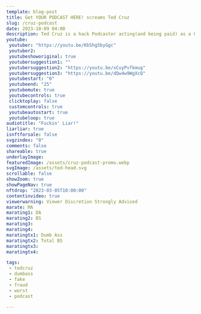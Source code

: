 ```yaml
---
template: blog-post
title: Get YOUR PODCAST HERE! screams Ted Cruz
slug: /cruz-podcast
date: 2023-10-09 04:00
description: Ted Cruz is a hack Podcaster acting(and being paid) as a US Senator.
youtube:
 youtuber: "https://youtu.be/Kb5hg5byGgc"
 youtuber2: 
 youtubeshoworiginal: true
 youtubersuggestion1: ""
 youtubersuggestion2: "https://youtu.be/xCuyPvfkmug"
 youtubersuggestion3: "https://youtu.be/dQw4w9WgXcQ"
 youtubestart: "0"
 youtubeend: "25"
 youtubemute: true
 youtubecontrols: true
 clicktoplay: false
 customcontrols: true
 youtubeautostart: true
 youtubeloop: true
audiotitle: "Fuckin' Liar!"
liarliar: true
isnftforsale: false
svgzindex: "0"
comments: false
shareable: true
underlayImage: 
featuredImage: /assets/cruz-podcast-promo.webp
svgImage: /assets/ted-head.svg
scrollable: false
showZoom: true
showPageNav: true
nftdrop: "2023-03-05T10:00:00"
contentinvideo: true
viewerwarning: Viewer Discretion Strongly Advised
marate: MA
marating1: DA
marating2: BS
marating3: 
marating4: 
maratingtx1: Dumb Ass
maratingtx2: Total BS
maratingtx3: 
maratingtx4: 

tags: 
 - tedcruz
 - dumbass
 - fake
 - fraud
 - worst
 - podcast

---
```


